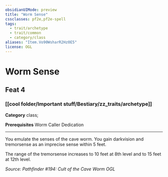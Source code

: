 ```yaml
---
obsidianUIMode: preview
title: "Worm Sense"
cssclasses: pf2e,pf2e-spell
tags:
  - trait/archetype
  - trait/common
  - category/class
aliases: "Item.Vo90WsharR2Hz0E5"
license: OGL
---
```

# Worm Sense
## Feat 4
### [[cool folder/Important stuff/Bestiary/zz_traits/archetype]]

**Category** class; 



**Prerequisites** Worm Caller Dedication
* * *
You emulate the senses of the cave worm. You gain darkvision and tremorsense as an imprecise sense within 5 feet.

The range of the tremorsense increases to 10 feet at 8th level and to 15 feet at 12th level.

*Source: Pathfinder #194: Cult of the Cave Worm*
*OGL*